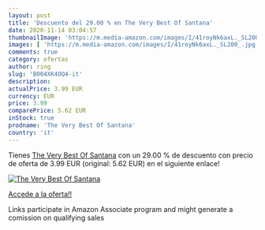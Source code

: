 ```yaml
---
layout: post
title: 'Descuento del 29.00 % en The Very Best Of Santana'
date: 2020-11-14 03:04:57
thumbnailImage: 'https://m.media-amazon.com/images/I/41royNk6axL._SL200_.jpg'
images: [ 'https://m.media-amazon.com/images/I/41royNk6axL._SL200_.jpg' ]
comments: true
category: ofertas
author: ring
slug: 'B004XK4OQ4-it'
description:
actualPrice: 3.99 EUR
currency: EUR
price: 3.99
comparePrice: 5.62 EUR
inStock: true
prodname: 'The Very Best Of Santana'
country: 'it'
---
```


Tienes [The Very Best Of Santana](https://www.amazon.it/dp/B004XK4OQ4/?tag=tolees00-21) con un 29.00 % de descuento con precio de oferta de 3.99 EUR (original: 5.62 EUR) en el siguiente enlace!

[![The Very Best Of Santana](https://m.media-amazon.com/images/I/41royNk6axL._SL200_.jpg)](https://www.amazon.it/dp/B004XK4OQ4/?tag=tolees00-21)

[Accede a la oferta!!](https://www.amazon.it/dp/B004XK4OQ4/?tag=tolees00-21)

Links participate in Amazon Associate program and might generate a comission on qualifying sales


